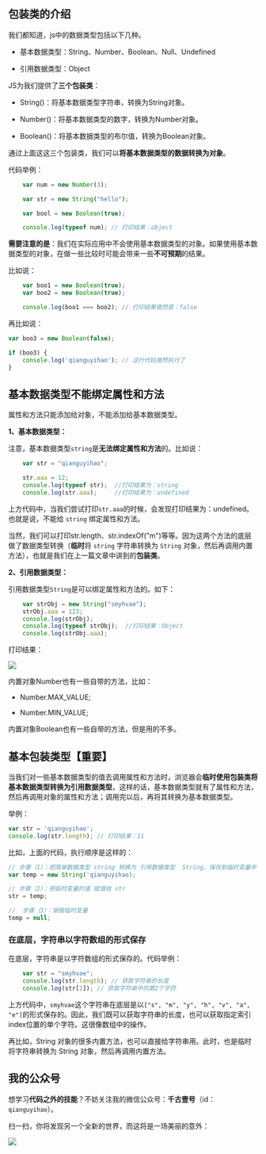 


## 包装类的介绍

我们都知道，js中的数据类型包括以下几种。

- 基本数据类型：String、Number、Boolean、Null、Undefined

- 引用数据类型：Object

JS为我们提供了**三个包装类**：

- String()：将基本数据类型字符串，转换为String对象。

- Number()：将基本数据类型的数字，转换为Number对象。

- Boolean()：将基本数据类型的布尔值，转换为Boolean对象。

通过上面这这三个包装类，我们可以**将基本数据类型的数据转换为对象**。


代码举例：

```javascript
	var num = new Number(3);

	var str = new String("hello");

	var bool = new Boolean(true);

	console.log(typeof num); // 打印结果：object
```


**需要注意的是**：我们在实际应用中不会使用基本数据类型的对象。如果使用基本数据类型的对象，在做一些比较时可能会带来一些**不可预期**的结果。

比如说：

```javascript
	var boo1 = new Boolean(true);
	var boo2 = new Boolean(true);

	console.log(boo1 === boo2); // 打印结果竟然是：false
```


再比如说：

```javascript
var boo3 = new Boolean(false);

if (boo3) {
	console.log('qianguyihao'); // 这行代码竟然执行了
}
```


## 基本数据类型不能绑定属性和方法

属性和方法只能添加给对象，不能添加给基本数据类型。

**1、基本数据类型：**

注意，基本数据类型`string`是**无法绑定属性和方法**的。比如说：

```javascript
    var str = "qianguyihao";

    str.aaa = 12;
    console.log(typeof str);  //打印结果为：string
    console.log(str.aaa);     //打印结果为：undefined
```

上方代码中，当我们尝试打印`str.aaa`的时候，会发现打印结果为：undefined。也就是说，不能给 `string` 绑定属性和方法。

当然，我们可以打印str.length、str.indexOf("m")等等。因为这两个方法的底层做了数据类型转换（**临时**将 `string` 字符串转换为 `String` 对象，然后再调用内置方法），也就是我们在上一篇文章中讲到的**包装类**。

**2、引用数据类型：**

引用数据类型`String`是可以绑定属性和方法的。如下：

```javascript
    var strObj = new String("smyhvae");
    strObj.aaa = 123;
    console.log(strObj);
    console.log(typeof strObj);  //打印结果：Object
    console.log(strObj.aaa);
```

打印结果：

![](http://img.smyhvae.com/20180202_1351.png)

内置对象Number也有一些自带的方法，比如：

- Number.MAX_VALUE;

- Number.MIN_VALUE;

内置对象Boolean也有一些自带的方法，但是用的不多。

## 基本包装类型【重要】

当我们对一些基本数据类型的值去调用属性和方法时，浏览器会**临时使用包装类将基本数据类型转换为引用数据类型**，这样的话，基本数据类型就有了属性和方法，然后再调用对象的属性和方法；调用完以后，再将其转换为基本数据类型。

举例：

```js
var str = 'qianguyihao';
console.log(str.length); // 打印结果：11

```

比如，上面的代码，执行顺序是这样的：

```js
// 步骤（1）：把简单数据类型 string 转换为 引用数据类型  String，保存到临时变量中
var temp = new String('qianguyihao);

// 步骤（2）：把临时变量的值 赋值给 str
str = temp;

//  步骤（3）：销毁临时变量
temp = null;

```

### 在底层，字符串以字符数组的形式保存

在底层，字符串是以字符数组的形式保存的。代码举例：

```javascript
	var str = "smyhvae";
	console.log(str.length); // 获取字符串的长度
	console.log(str[2]); // 获取字符串中的第2个字符
```

上方代码中，`smyhvae`这个字符串在底层是以`["s", "m", "y", "h", "v", "a", "e"]`的形式保存的。因此，我们既可以获取字符串的长度，也可以获取指定索引index位置的单个字符。这很像数组中的操作。



再比如，String 对象的很多内置方法，也可以直接给字符串用。此时，也是临时将字符串转换为 String 对象，然后再调用内置方法。



## 我的公众号

想学习**代码之外的技能**？不妨关注我的微信公众号：**千古壹号**（id：`qianguyihao`）。

扫一扫，你将发现另一个全新的世界，而这将是一场美丽的意外：

![](http://img.smyhvae.com/20190101.png)




